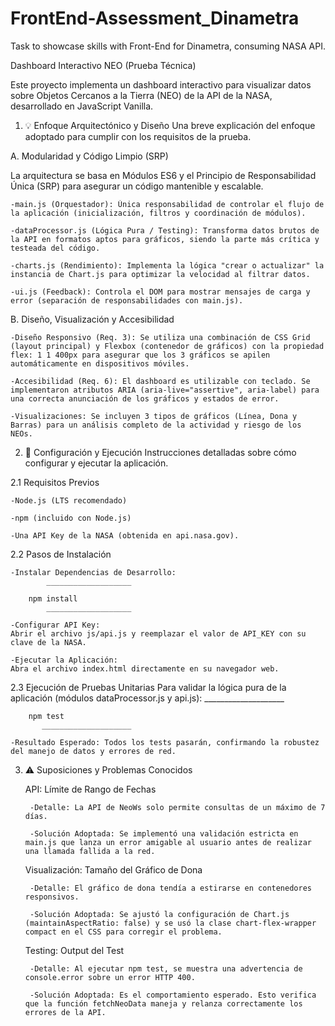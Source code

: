 # FrontEnd-Assessment_Dinametra
Task to showcase skills with Front-End for Dinametra, consuming NASA API.

Dashboard Interactivo NEO (Prueba Técnica)

Este proyecto implementa un dashboard interactivo para visualizar datos sobre Objetos Cercanos a la Tierra (NEO) de la API de la NASA, desarrollado en JavaScript Vanilla.

1. 💡 Enfoque Arquitectónico y Diseño
Una breve explicación del enfoque adoptado para cumplir con los requisitos de la prueba.


A. Modularidad y Código Limpio (SRP)

La arquitectura se basa en Módulos ES6 y el Principio de Responsabilidad Única (SRP) para asegurar un código mantenible y escalable.

	-main.js (Orquestador): Única responsabilidad de controlar el flujo de la aplicación (inicialización, filtros y coordinación de módulos).

	-dataProcessor.js (Lógica Pura / Testing): Transforma datos brutos de la API en formatos aptos para gráficos, siendo la parte más crítica y testeada del código.

	-charts.js (Rendimiento): Implementa la lógica "crear o actualizar" la instancia de Chart.js para optimizar la velocidad al filtrar datos.

	-ui.js (Feedback): Controla el DOM para mostrar mensajes de carga y error (separación de responsabilidades con main.js).


B. Diseño, Visualización y Accesibilidad

	-Diseño Responsivo (Req. 3): Se utiliza una combinación de CSS Grid (layout principal) y Flexbox (contenedor de gráficos) con la propiedad flex: 1 1 400px para asegurar que los 3 gráficos se apilen automáticamente en dispositivos móviles.

	-Accesibilidad (Req. 6): El dashboard es utilizable con teclado. Se implementaron atributos ARIA (aria-live="assertive", aria-label) para una correcta anunciación de los gráficos y estados de error.

	-Visualizaciones: Se incluyen 3 tipos de gráficos (Línea, Dona y Barras) para un análisis completo de la actividad y riesgo de los NEOs.



2. 🚀 Configuración y Ejecución
Instrucciones detalladas sobre cómo configurar y ejecutar la aplicación.

2.1 Requisitos Previos

	-Node.js (LTS recomendado)

	-npm (incluido con Node.js)

	-Una API Key de la NASA (obtenida en api.nasa.gov).

2.2 Pasos de Instalación

	-Instalar Dependencias de Desarrollo:
            ___________________
		
		npm install
            ___________________

	-Configurar API Key: 
	Abrir el archivo js/api.js y reemplazar el valor de API_KEY con su clave de la NASA.

	-Ejecutar la Aplicación: 
	Abra el archivo index.html directamente en su navegador web.

2.3 Ejecución de Pruebas Unitarias
Para validar la lógica pura de la aplicación (módulos dataProcessor.js y api.js):
           ____________________

		npm test
           ____________________

	-Resultado Esperado: Todos los tests pasarán, confirmando la robustez del manejo de datos y errores de red.



3. ⚠️ Suposiciones y Problemas Conocidos

	API: Límite de Rango de Fechas

		-Detalle: La API de NeoWs solo permite consultas de un máximo de 7 días.

		-Solución Adoptada: Se implementó una validación estricta en main.js que lanza un error amigable al usuario antes de realizar una llamada fallida a la red.

	Visualización: Tamaño del Gráfico de Dona

		-Detalle: El gráfico de dona tendía a estirarse en contenedores responsivos.

		-Solución Adoptada: Se ajustó la configuración de Chart.js (maintainAspectRatio: false) y se usó la clase chart-flex-wrapper compact en el CSS para corregir el problema.

	Testing: Output del Test

		-Detalle: Al ejecutar npm test, se muestra una advertencia de console.error sobre un error HTTP 400.

		-Solución Adoptada: Es el comportamiento esperado. Esto verifica que la función fetchNeoData maneja y relanza correctamente los errores de la API.